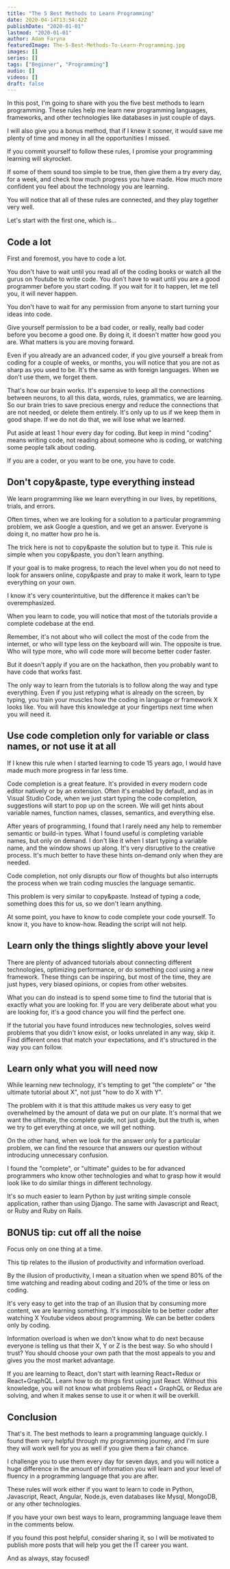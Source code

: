 ```yaml
---
title: "The 5 Best Methods to Learn Programming"
date: 2020-04-14T13:54:42Z
publishDate: "2020-01-01"
lastmod: "2020-01-01"
author: Adam Faryna
featuredImage: The-5-Best-Methods-To-Learn-Programming.jpg
images: []
series: []
tags: ["Beginner", "Programming"]
audio: []
videos: []
draft: false
---
```


In this post, I'm going to share with you the five best methods to learn programming. These rules help me learn new programming languages, frameworks, and other technologies like databases in just couple of days.

I will also give you a bonus method, that if I knew it sooner, it would save me plenty of time and money in all the opportunities I missed.

If you commit yourself to follow these rules, I promise your programming learning will skyrocket.

If some of them sound too simple to be true, then give them a try every day, for a week, and check how much progress you have made. How much more confident you feel about the technology you are learning.

You will notice that all of these rules are connected, and they play together very well.

Let's start with the first one, which is...

## Code a lot

First and foremost, you have to code a lot.

You don't have to wait until you read all of the coding books or watch all the gurus on Youtube to write code. You don't have to wait until you are a good programmer before you start coding. If you wait for it to happen, let me tell you, it will never happen.

You don't have to wait for any permission from anyone to start turning your ideas into code.

Give yourself permission to be a bad coder, or really, really bad coder before you become a good one. By doing it, it doesn't matter how good you are. What matters is you are moving forward.

Even if you already are an advanced coder, if you give yourself a break from coding for a couple of weeks, or months, you will notice that you are not as sharp as you used to be. It's the same as with foreign languages. When we don't use them, we forget them.

That's how our brain works. It's expensive to keep all the connections between neurons, to all this data, words, rules, grammatics, we are learning. So our brain tries to save precious energy and reduce the connections that are not needed, or delete them entirely. It's only up to us if we keep them in good shape. If we do not do that, we will lose what we learned.

Put aside at least 1 hour every day for coding. But keep in mind "coding" means writing code, not reading about someone who is coding, or watching some people talk about coding.

If you are a coder, or you want to be one, you have to code.

## Don't copy&paste, type everything instead

We learn programming like we learn everything in our lives, by repetitions, trials, and errors.

Often times, when we are looking for a solution to a particular programming problem, we ask Google a question, and we get an answer. Everyone is doing it, no matter how pro he is.

The trick here is not to copy&paste the solution but to type it. This rule is simple when you copy&paste, you don't learn anything.

If your goal is to make progress, to reach the level when you do not need to look for answers online, copy&paste and pray to make it work, learn to type everything on your own.

I know it's very counterintuitive, but the difference it makes can't be overemphasized.

When you learn to code, you will notice that most of the tutorials provide a complete codebase at the end.

Remember, it's not about who will collect the most of the code from the internet, or who will type less on the keyboard will win. The opposite is true. Who will type more, who will code more will become better coder faster.

But it doesn't apply if you are on the hackathon, then you probably want to have code that works fast.

The only way to learn from the tutorials is to follow along the way and type everything. Even if you just retyping what is already on the screen, by typing, you train your muscles how the coding in language or framework X looks like. You will have this knowledge at your fingertips next time when you will need it.

## Use code completion only for variable or class names, or not use it at all

If I knew this rule when I started learning to code 15 years ago, I would have made much more progress in far less time.

Code completion is a great feature. It's provided in every modern code editor natively or by an extension. Often it's enabled by default, and as in Visual Studio Code, when we just start typing the code completion, suggestions will start to pop up on the screen. We will get hints about variable names, function names, classes, semantics, and everything else.

After years of programming, I found that I rarely need any help to remember semantic or build-in types. What I found useful is completing variable names, but only on demand. I don't like it when I start typing a variable name, and the window shows up along. It's very disruptive to the creative process. It's much better to have these hints on-demand only when they are needed.

Code completion, not only disrupts our flow of thoughts but also interrupts the process when we train coding muscles the language semantic.

This problem is very similar to copy&paste. Instead of typing a code, something does this for us, so we don't learn anything.

At some point, you have to know to code complete your code yourself. To know it, you have to know-how. Reading the script will not help.

## Learn only the things slightly above your level

There are plenty of advanced tutorials about connecting different technologies, optimizing performance, or do something cool using a new framework. These things can be inspiring, but most of the time, they are just hypes, very biased opinions, or copies from other websites.

What you can do instead is to spend some time to find the tutorial that is exactly what you are looking for. If you are very deliberate about what you are looking for, it's a good chance you will find the perfect one.

If the tutorial you have found introduces new technologies, solves weird problems that you didn't know exist, or looks unrelated in any way, skip it. Find different ones that match your expectations, and it's structured in the way you can follow.

## Learn only what you will need now

While learning new technology, it's tempting to get "the complete" or "the ultimate tutorial about X", not just "how to do X with Y".

The problem with it is that this attitude makes us very easy to get overwhelmed by the amount of data we put on our plate. It's normal that we want the ultimate, the complete guide, not just guide, but the truth is, when we try to get everything at once, we will get nothing.

On the other hand, when we look for the answer only for a particular problem, we can find the resource that answers our question without introducing unnecessary confusion.

I found the "complete", or "ultimate" guides to be for advanced programmers who know other technologies and what to grasp how it would look like to do similar things in different technology.

It's so much easier to learn Python by just writing simple console application, rather than using Django. The same with Javascript and React, or Ruby and Ruby on Rails.

## BONUS tip: cut off all the noise

Focus only on one thing at a time.

This tip relates to the illusion of productivity and information overload.

By the illusion of productivity, I mean a situation when we spend 80% of the time watching and reading about coding and 20% of the time or less on coding.

It's very easy to get into the trap of an illusion that by consuming more content, we are learning something. It's impossible to be better coder after watching X Youtube videos about programming. We can be better coders only by coding.

Information overload is when we don't know what to do next because everyone is telling us that their X, Y or Z is the best way. So who should I trust? You should choose your own path that the most appeals to you and gives you the most market advantage.

If you are learning to React, don't start with learning React+Redux or React+GraphQL. Learn how to do things first using just React. Without this knowledge, you will not know what problems React + GraphQL or Redux are solving, and when it makes sense to use it or when it will be overkill.

## Conclusion

That's it. The best methods to learn a programming language quickly. I found them very helpful through my programming journey, and I'm sure they will work well for you as well if you give them a fair chance.

I challenge you to use them every day for seven days, and you will notice a huge difference in the amount of information you will learn and your level of fluency in a programming language that you are after.

These rules will work either if you want to learn to code in Python, Javascript, React, Angular, Node.js, even databases like Mysql, MongoDB, or any other technologies.

If you have your own best ways to learn, programming language leave them in the comments below.

If you found this post helpful, consider sharing it, so I will be motivated to publish more posts that will help you get the IT career you want.

And as always, stay focused!